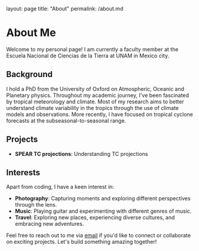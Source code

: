 layout: page
title: "About"
permalink: /about.md

# About Me

Welcome to my personal page! I am currently a faculty member at the Escuela Nacional de Ciencias de la Tierra at UNAM in Mexico city. 

## Background

I hold a PhD from the University of Oxford on Atmospheric, Oceanic and Planetary physics. 
Throughout my academic journey, I've been fascinated by tropical meteorology and climate. Most of my research aims to better understand climate variability in the tropics through the use of climate models and observations. 
More recently, I have focused on tropical cyclone forecasts at the subseasonal-to-seasonal range. 


## Projects

- **SPEAR TC projections**: Understanding TC projections 

## Interests

Apart from coding, I have a keen interest in:

- **Photography**: Capturing moments and exploring different perspectives through the lens.
- **Music**: Playing guitar and experimenting with different genres of music.
- **Travel**: Exploring new places, experiencing diverse cultures, and embracing new adventures.

Feel free to reach out to me via [email](mailto:your.email@example.com) if you'd like to connect or collaborate on exciting projects. Let's build something amazing together!
